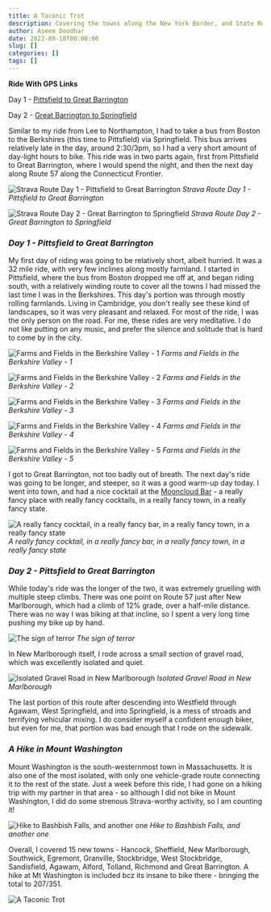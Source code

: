 ```yaml
---
title: A Taconic Trot
description: Covering the towns along the New York Border, and State Route 57
author: Aseem Deodhar
date: 2022-09-10T00:00:00
slug: []
categories: []
tags: []
---
```


**Ride With GPS Links**

Day 1 - [Pittsfield to Great Barrington](https://ridewithgps.com/routes/40682190)

Day 2 - [Great Barrington to Springfield](https://ridewithgps.com/routes/38831527)

Similar to my ride from Lee to Northampton, I had to take a bus from Boston to the Berkshires (this time to Pittsfield) via Springfield. This bus arrives relatively late in the day, around 2:30/3pm, so I had a very short amount of day-light hours to bike. This ride was in two parts again, first from Pittsfield to Great Barrington, where I would spend the night, and then the next day along Route 57 along the Connecticut Frontier.

![Strava Route Day 1 - Pittsfield to Great Barrington](strava_day1.jpg)
*Strava Route Day 1 - Pittsfield to Great Barrington*

![Strava Route Day 2 - Great Barrington to Springfield](strava_day2.jpg) 
*Strava Route Day 2 - Great Barrington to Springfield*


### *Day 1 - Pittsfield to Great Barrington*

My first day of riding was going to be relatively short, albeit hurried. It was a 32 mile ride, with very few inclines along mostly farmland. I started in Pittsfield, where the bus from Boston dropped me off at, and began riding south, with a relatively winding route to cover all the towns I had missed the last time I was in the Berkshires. This day's portion was through mostly rolling farmlands. Living in Cambridge, you don't really see these kind of landscapes, so it was very pleasant and relaxed. For most of the ride, I was the only person on the road. For me, these rides are very meditative. I do not like putting on any music, and prefer the silence and solitude that is hard to come by in the city.

![Farms and Fields in the Berkshire Valley - 1](berkshire_farms_1.jpg)
*Farms and Fields in the Berkshire Valley - 1*

![Farms and Fields in the Berkshire Valley - 2](berkshire_farms_2.jpg)
*Farms and Fields in the Berkshire Valley - 2*

![Farms and Fields in the Berkshire Valley - 3](berkshire_farms_3.jpg)
*Farms and Fields in the Berkshire Valley - 3*

![Farms and Fields in the Berkshire Valley - 4](berkshire_farms_4.jpg)
*Farms and Fields in the Berkshire Valley - 4*

![Farms and Fields in the Berkshire Valley - 5](berkshire_farms_5.jpg)
*Farms and Fields in the Berkshire Valley - 5*

I got to Great Barrington, not too badly out of breath. The next day's ride was going to be longer, and steeper, so it was a good warm-up day today. I went into town, and had a nice cocktail at the [Mooncloud Bar](https://www.google.com/maps/place/Mooncloud/@42.1949666,-73.364041,20z/data=!4m5!3m4!1s0x89e767bf618392ff:0x46098a01bb79f536!8m2!3d42.1949666!4d-73.3638591!5m1!1e4) - a really fancy place with really fancy cocktails, in a really fancy town, in a really fancy state.

![A really fancy cocktail, in a really fancy bar, in a really fancy town, in a really fancy state](gbarr_bar.jpg)
*A really fancy cocktail, in a really fancy bar, in a really fancy town, in a really fancy state*

### *Day 2 - Pittsfield to Great Barrington*

While today's ride was the longer of the two, it was extremely gruelling with multiple steep climbs. There was one point on Route 57 just after New Marlborough, which had a climb of 12% grade, over a half-mile distance. There was no way I was biking at that incline, so I spent a very long time pushing my bike up by hand.

![The sign of terror](rt57_steep_climb.jpg)
*The sign of terror*

In New Marlborough itself, I rode across a small section of gravel road, which was excellently isolated and quiet.

![Isolated Gravel Road in New Marlborough](dirt_countyrd_newmarlboro.jpg)
*Isolated Gravel Road in New Marlborough*

The last portion of this route after descending into Westfield through Agawam, West Springfield, and into Springfield, is a mess of stroads and terrifying vehicular mixing. I do consider myself a confident enough biker, but even for me, that portion was bad enough that I rode on the sidewalk.

### *A Hike in Mount Washington*

Mount Washington is the south-westernmost town in Massachusetts. It is also one of the most isolated, with only one vehicle-grade route connecting it to the rest of the state. Just a week before this ride, I had gone on a hiking trip with my partner in that area - so although I did not bike in Mount Washington, I did do some strenous Strava-worthy activity, so I am counting it!

![Hike to Bashbish Falls, and another one](bashbish_falls.jpg)
*Hike to Bashbish Falls, and another one*

Overall, I covered 15 new towns - Hancock, Sheffield, New Marlborough, Southwick, Egremont, Granville, Stockbridge, West Stockbridge, Sandisfield, Agawam, Alford, Tolland, Richmond and Great Barrington. A hike at Mt Washington is included bcz its insane to bike there - bringing the total to 207/351.

![A Taconic Trot](bike_routes_muni_2022-09-11.jpeg)
